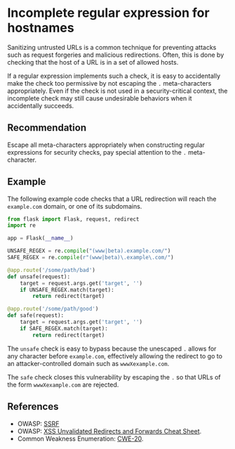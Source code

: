 # Incomplete regular expression for hostnames
Sanitizing untrusted URLs is a common technique for preventing attacks such as request forgeries and malicious redirections. Often, this is done by checking that the host of a URL is in a set of allowed hosts.

If a regular expression implements such a check, it is easy to accidentally make the check too permissive by not escaping the `.` meta-characters appropriately. Even if the check is not used in a security-critical context, the incomplete check may still cause undesirable behaviors when it accidentally succeeds.


## Recommendation
Escape all meta-characters appropriately when constructing regular expressions for security checks, pay special attention to the `.` meta-character.


## Example
The following example code checks that a URL redirection will reach the `example.com` domain, or one of its subdomains.


```python
from flask import Flask, request, redirect
import re

app = Flask(__name__)

UNSAFE_REGEX = re.compile("(www|beta).example.com/")
SAFE_REGEX = re.compile(r"(www|beta)\.example\.com/")

@app.route('/some/path/bad')
def unsafe(request):
    target = request.args.get('target', '')
    if UNSAFE_REGEX.match(target):
        return redirect(target)

@app.route('/some/path/good')
def safe(request):
    target = request.args.get('target', '')
    if SAFE_REGEX.match(target):
        return redirect(target)

```
The `unsafe` check is easy to bypass because the unescaped `.` allows for any character before `example.com`, effectively allowing the redirect to go to an attacker-controlled domain such as `wwwXexample.com`.

The `safe` check closes this vulnerability by escaping the `.` so that URLs of the form `wwwXexample.com` are rejected.


## References
* OWASP: [SSRF](https://www.owasp.org/index.php/Server_Side_Request_Forgery)
* OWASP: [XSS Unvalidated Redirects and Forwards Cheat Sheet](https://cheatsheetseries.owasp.org/cheatsheets/Unvalidated_Redirects_and_Forwards_Cheat_Sheet.html).
* Common Weakness Enumeration: [CWE-20](https://cwe.mitre.org/data/definitions/20.html).
